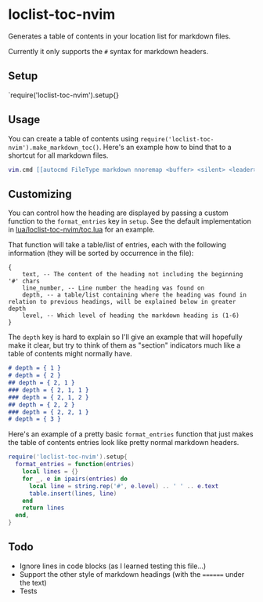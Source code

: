 # loclist-toc-nvim

Generates a table of contents in your location list for markdown files.

Currently it only supports the `#` syntax for markdown headers.

## Setup

`require('loclist-toc-nvim').setup{}

## Usage

 You can create a table of contents using `require('loclist-toc-nvim').make_markdown_toc()`. Here's an example how to bind that to a shortcut for all markdown files.

```lua
vim.cmd [[autocmd FileType markdown nnoremap <buffer> <silent> <leader>tt :lua require('loclist-toc-nvim').make_markdown_toc()<cr>]]
```

## Customizing

You can control how the heading are displayed by passing a custom function to the `format_entries` key in `setup`. See the default implementation in [lua/loclist-toc-nvim/toc.lua](...) for an example.

That function will take a table/list of entries, each with the following information (they will be sorted by occurrence in the file):

```
{
	text, -- The content of the heading not including the beginning '#' chars
	line_number, -- Line number the heading was found on
	depth, -- a table/list containing where the heading was found in relation to previous headings, will be explained below in greater depth
	level, -- Which level of heading the markdown heading is (1-6)
}
```

The `depth` key is hard to explain so I'll give an example that will hopefully make it clear, but try to think of them as "section" indicators much like a table of contents might normally have.

```markdown
# depth = { 1 }
# depth = { 2 }
## depth = { 2, 1 }
### depth = { 2, 1, 1 }
### depth = { 2, 1, 2 }
## depth = { 2, 2 }
### depth = { 2, 2, 1 }
# depth = { 3 }
```

Here's an example of a pretty basic `format_entries` function that just makes the table of contents entries look like pretty normal markdown headers.

```lua
require('loclist-toc-nvim').setup{
  format_entries = function(entries)
    local lines = {}
    for _, e in ipairs(entries) do
      local line = string.rep('#', e.level) .. ' ' .. e.text
      table.insert(lines, line)
    end
    return lines
  end,
}
```

## Todo

- Ignore lines in code blocks (as I learned testing this file...)
- Support the other style of markdown headings (with the `======` under the text)
- Tests
